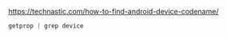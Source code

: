 https://technastic.com/how-to-find-android-device-codename/

```adb shell
getprop | grep device
```
